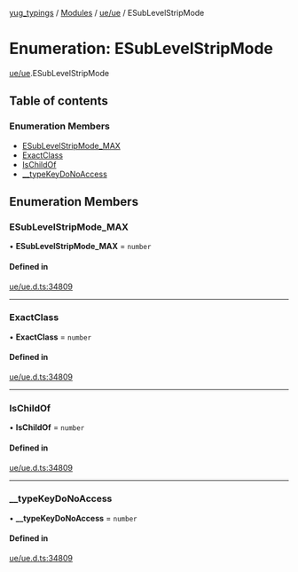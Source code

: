 [yug_typings](../README.md) / [Modules](../modules.md) / [ue/ue](../modules/ue_ue.md) / ESubLevelStripMode

# Enumeration: ESubLevelStripMode

[ue/ue](../modules/ue_ue.md).ESubLevelStripMode

## Table of contents

### Enumeration Members

- [ESubLevelStripMode\_MAX](ue_ue.ESubLevelStripMode.md#esublevelstripmode_max)
- [ExactClass](ue_ue.ESubLevelStripMode.md#exactclass)
- [IsChildOf](ue_ue.ESubLevelStripMode.md#ischildof)
- [\_\_typeKeyDoNoAccess](ue_ue.ESubLevelStripMode.md#__typekeydonoaccess)

## Enumeration Members

### ESubLevelStripMode\_MAX

• **ESubLevelStripMode\_MAX** = `number`

#### Defined in

[ue/ue.d.ts:34809](https://github.com/YugMetaverse/yug_typings/blob/25cad34/ue/ue.d.ts#L34809)

___

### ExactClass

• **ExactClass** = `number`

#### Defined in

[ue/ue.d.ts:34809](https://github.com/YugMetaverse/yug_typings/blob/25cad34/ue/ue.d.ts#L34809)

___

### IsChildOf

• **IsChildOf** = `number`

#### Defined in

[ue/ue.d.ts:34809](https://github.com/YugMetaverse/yug_typings/blob/25cad34/ue/ue.d.ts#L34809)

___

### \_\_typeKeyDoNoAccess

• **\_\_typeKeyDoNoAccess** = `number`

#### Defined in

[ue/ue.d.ts:34809](https://github.com/YugMetaverse/yug_typings/blob/25cad34/ue/ue.d.ts#L34809)
